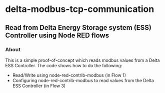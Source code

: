 delta-modbus-tcp-communication
==============================

## Read from Delta Energy Storage system (ESS) Controller using Node RED flows

### About

This is a simple proof-of-concept which reads modbus values from a Delta ESS Controller. The code shows how to do the following:

* Read/Write using node-red-contrib-modbus (in Flow 1)
* Configuring node-red-contrib-modbus to read values from the Delta ESS Controller (in Flow 3)
